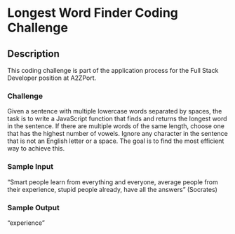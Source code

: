 # Longest Word Finder Coding Challenge

## Description
This coding challenge is part of the application process for the Full Stack Developer position at A2ZPort.

### Challenge
Given a sentence with multiple lowercase words separated by spaces, the task is to write a JavaScript function that finds and returns the longest word in the sentence. If there are multiple words of the same length, choose one that has the highest number of vowels. Ignore any character in the sentence that is not an English letter or a space. The goal is to find the most efficient way to achieve this.

### Sample Input
“Smart people learn from everything and everyone, average people from their experience, stupid people already, have all the answers” (Socrates)

### Sample Output
“experience”
